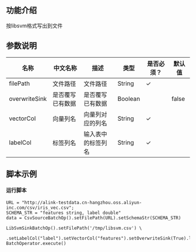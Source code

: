 ## 功能介绍

按libsvm格式写出到文件

## 参数说明


<!-- OLD_TABLE -->
<!-- This is the start of auto-generated parameter info -->
<!-- DO NOT EDIT THIS PART!!! -->
| 名称 | 中文名称 | 描述 | 类型 | 是否必须？ | 默认值 |
| --- | --- | --- | --- | --- | --- |
| filePath | 文件路径 | 文件路径 | String | ✓ |  |
| overwriteSink | 是否覆写已有数据 | 是否覆写已有数据 | Boolean |  | false |
| vectorCol | 向量列名 | 向量列对应的列名 | String | ✓ |  |
| labelCol | 标签列名 | 输入表中的标签列名 | String | ✓ |  |<!-- This is the end of auto-generated parameter info -->


## 脚本示例
#### 运行脚本
```
URL = "http://alink-testdata.cn-hangzhou.oss.aliyun-inc.com/csv/iris_vec.csv";
SCHEMA_STR = "features string, label double"
data = CsvSourceBatchOp().setFilePath(URL).setSchemaStr(SCHEMA_STR)

LibSvmSinkBatchOp().setFilePath('/tmp/libsvm.csv') \
    .setLabelCol("label").setVectorCol("features").setOverwriteSink(True).linkFrom(data)
BatchOperator.execute()

```
